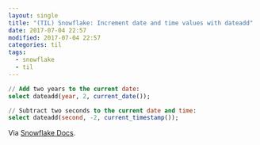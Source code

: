 ```yaml
---
layout: single
title: "(TIL) Snowflake: Increment date and time values with dateadd"
date: 2017-07-04 22:57
modified: 2017-07-04 22:57
categories: til
tags:
  - snowflake
  - til
---
```


``` sql
// Add two years to the current date:
select dateadd(year, 2, current_date());

// Subtract two seconds to the current date and time:
select dateadd(second, -2, current_timestamp());

```

Via [Snowflake Docs](https://docs.snowflake.net/manuals/user-guide/date-time-examples.html#incrementing-date-and-time-values).
